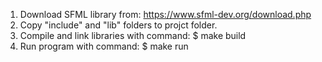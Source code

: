 1. Download SFML library from: https://www.sfml-dev.org/download.php
2. Copy "include" and "lib" folders to projct folder.
3. Compile and link libraries with command:
    $ make build
4. Run program with command:
    $ make run
